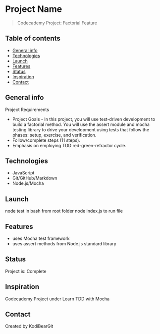 # Project Name

> Codecademy Project: Factorial Feature

## Table of contents

* [General info](#general-info)
* [Technologies](#technologies)
* [Launch](#launch)
* [Features](#features)
* [Status](#status)
* [Inspiration](#inspiration)
* [Contact](#contact)

## General info

Project Requirements

* Project Goals - In this project, you will use test-driven development to build a factorial method.  You will use the assert module and mocha testing library to drive your development using tests that follow the phases: setup, exercise, and verification.
* Follow/complete steps (11 steps).
* Emphasis on employing TDD red-green-refractor cycle.  

## Technologies

* JavaScript
* Git/GitHub/Markdown
* Node.js/Mocha

## Launch

node test in bash from root folder
node index.js to run file

## Features

* uses Mocha test framework
* uses assert methods from Node.js standard library

## Status

Project is: Complete

## Inspiration

Codecademy Project under Learn TDD with Mocha

## Contact

Created by KodiBearGit